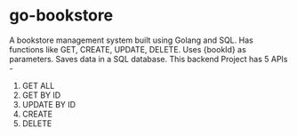 # go-bookstore
A bookstore management system built using Golang and SQL. Has functions like GET, CREATE, UPDATE, DELETE. Uses {bookId} as parameters. Saves data in  a SQL database.
This backend Project has 5 APIs -
1. GET ALL
2. GET BY ID
3. UPDATE BY ID
4. CREATE
5. DELETE
